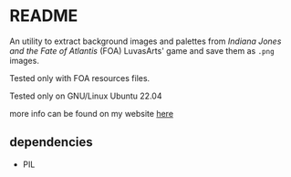 # README

An utility to extract background images and palettes from _Indiana Jones and the Fate of Atlantis_ (FOA) LuvasArts' game and save them as `.png` images.

Tested only with FOA resources files.

Tested only on GNU/Linux Ubuntu 22.04

more info can be found on my website [here](https://ariutti.github.io/articles/scumm_foa_room_images_extraction/index.html)

## dependencies

* PIL
